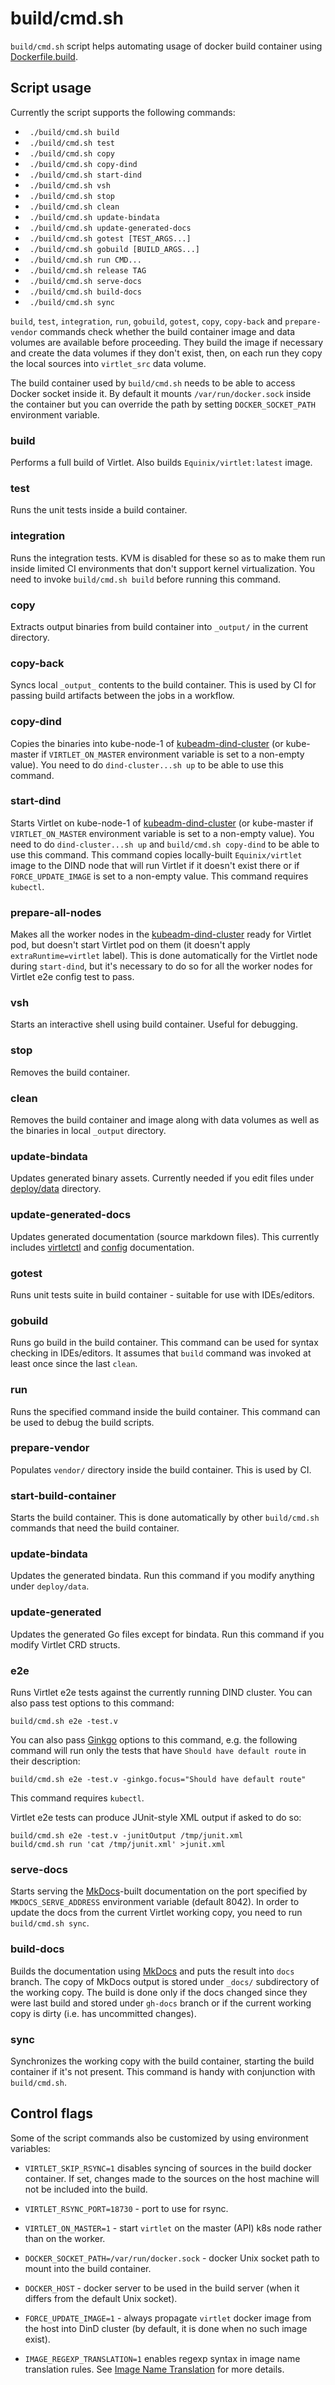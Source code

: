 # build/cmd.sh

`build/cmd.sh` script helps automating usage of docker build
container using [Dockerfile.build](https://github.com/Equinix/virtlet/blob/master/images/Dockerfile.build).

## Script usage

Currently the script supports the following commands:

 * ` ./build/cmd.sh build`
 * ` ./build/cmd.sh test`
 * ` ./build/cmd.sh copy`
 * ` ./build/cmd.sh copy-dind`
 * ` ./build/cmd.sh start-dind`
 * ` ./build/cmd.sh vsh`
 * ` ./build/cmd.sh stop`
 * ` ./build/cmd.sh clean`
 * ` ./build/cmd.sh update-bindata`
 * ` ./build/cmd.sh update-generated-docs`
 * ` ./build/cmd.sh gotest [TEST_ARGS...]`
 * ` ./build/cmd.sh gobuild [BUILD_ARGS...]`
 * ` ./build/cmd.sh run CMD...`
 * ` ./build/cmd.sh release TAG`
 * ` ./build/cmd.sh serve-docs`
 * ` ./build/cmd.sh build-docs`
 * ` ./build/cmd.sh sync`

`build`, `test`, `integration`, `run`, `gobuild`, `gotest`, `copy`,
`copy-back` and `prepare-vendor` commands check whether the build
container image and data volumes are available before proceeding. They
build the image if necessary and create the data volumes if they don't
exist, then, on each run they copy the local sources into
`virtlet_src` data volume.

The build container used by `build/cmd.sh` needs to be able to access
Docker socket inside it. By default it mounts `/var/run/docker.sock`
inside the container but you can override the path by setting
`DOCKER_SOCKET_PATH` environment variable.

### build

Performs a full build of Virtlet. Also builds
`Equinix/virtlet:latest` image.

### test

Runs the unit tests inside a build container.

### integration

Runs the integration tests. KVM is disabled for these so as to make them run
inside limited CI environments that don't support kernel virtualization.
You need to invoke `build/cmd.sh build` before running this command.

### copy

Extracts output binaries from build container into `_output/` in the
current directory.

### copy-back

Syncs local `_output_` contents to the build container. This is used
by CI for passing build artifacts between the jobs in a workflow.

### copy-dind

Copies the binaries into kube-node-1 of [kubeadm-dind-cluster](https://github.com/kubernetes-sigs/kubeadm-dind-cluster) (or
kube-master if `VIRTLET_ON_MASTER` environment variable is set to a
non-empty value). You need to do `dind-cluster...sh up` to be able to
use this command.

### start-dind

Starts Virtlet on kube-node-1 of [kubeadm-dind-cluster](https://github.com/kubernetes-sigs/kubeadm-dind-cluster) (or
kube-master if `VIRTLET_ON_MASTER` environment variable is set to a
non-empty value). You need to do `dind-cluster...sh up` and
`build/cmd.sh copy-dind` to be able to use this command.
This command copies locally-built `Equinix/virtlet` image to
the DIND node that will run Virtlet if it doesn't exist there
or if `FORCE_UPDATE_IMAGE` is set to a non-empty value.
This command requires `kubectl`.

### prepare-all-nodes

Makes all the worker nodes in the [kubeadm-dind-cluster](https://github.com/kubernetes-sigs/kubeadm-dind-cluster) ready for
Virtlet pod, but doesn't start Virtlet pod on them (it doesn't apply
`extraRuntime=virtlet` label). This is done automatically for the
Virtlet node during `start-dind`, but it's necessary to do so for all
the worker nodes for Virtlet e2e config test to pass.

### vsh

Starts an interactive shell using build container. Useful for debugging.

### stop

Removes the build container.

### clean

Removes the build container and image along with data volumes as well as
the binaries in local `_output` directory.

### update-bindata

Updates generated binary assets. Currently needed if you edit files
under
[deploy/data](https://github.com/Equinix/virtlet/tree/master/deploy/data)
directory.

### update-generated-docs

Updates generated documentation (source markdown files). This
currently includes [virtletctl](../../reference/virtletctl/)
and [config](../../reference/config/) documentation.

### gotest

Runs unit tests suite in build container - suitable for use with IDEs/editors.

### gobuild

Runs go build in the build container. This command can be used for
syntax checking in IDEs/editors. It assumes that `build` command was invoked
at least once since the last `clean`.

### run

Runs the specified command inside the build container. This command can be
used to debug the build scripts.

### prepare-vendor

Populates `vendor/` directory inside the build container. This is used
by CI.

### start-build-container

Starts the build container. This is done automatically by other
`build/cmd.sh` commands that need the build container.

### update-bindata

Updates the generated bindata. Run this command if you modify
anything under `deploy/data`.

### update-generated

Updates the generated Go files except for bindata. Run this command if
you modify Virtlet CRD structs.

### e2e

Runs Virtlet e2e tests against the currently running DIND cluster.
You can also pass test options to this command:
```
build/cmd.sh e2e -test.v
```
You can also pass [Ginkgo](https://onsi.github.io/ginkgo/) options to
this command, e.g. the following command will run only the tests that
have `Should have default route` in their description:
```
build/cmd.sh e2e -test.v -ginkgo.focus="Should have default route"
```
This command requires `kubectl`.

Virtlet e2e tests can produce JUnit-style XML output if asked to do so:
```
build/cmd.sh e2e -test.v -junitOutput /tmp/junit.xml
build/cmd.sh run 'cat /tmp/junit.xml' >junit.xml
```

### serve-docs

Starts serving the [MkDocs](https://www.mkdocs.org/)-built
documentation on the port specified by `MKDOCS_SERVE_ADDRESS`
environment variable (default 8042). In order to update the docs from
the current Virtlet working copy, you need to run `build/cmd.sh sync`.

### build-docs

Builds the documentation using [MkDocs](https://www.mkdocs.org/) and
puts the result into `docs` branch. The copy of MkDocs output is
stored under `_docs/` subdirectory of the working copy. The build is
done only if the docs changed since they were last build and stored
under `gh-docs` branch or if the current working copy is dirty (i.e.
has uncommitted changes).

### sync

Synchronizes the working copy with the build container, starting the
build container if it's not present. This command is handy with
conjunction with `build/cmd.sh`.

## Control flags

Some of the script commands also be customized by using environment variables:

* `VIRTLET_SKIP_RSYNC=1` disables syncing of sources in the build docker container. If set, changes made to the sources
  on the host machine will not be included into the build.

* `VIRTLET_RSYNC_PORT=18730` - port to use for rsync.

* `VIRTLET_ON_MASTER=1` - start `virtlet` on the master (API) k8s node rather than on the worker.

* `DOCKER_SOCKET_PATH=/var/run/docker.sock` - docker Unix socket path to mount into the build container.

* `DOCKER_HOST` - docker server to be used in the build server (when it differs from the default Unix socket).

* `FORCE_UPDATE_IMAGE=1` - always propagate `virtlet` docker image from the host into DinD cluster (by default, it is done
  when no such image exist).

* `IMAGE_REGEXP_TRANSLATION=1` enables regexp syntax in image name translation rules.
  See [Image Name Translation](../../reference/images/#image-name-translation) for more details.
